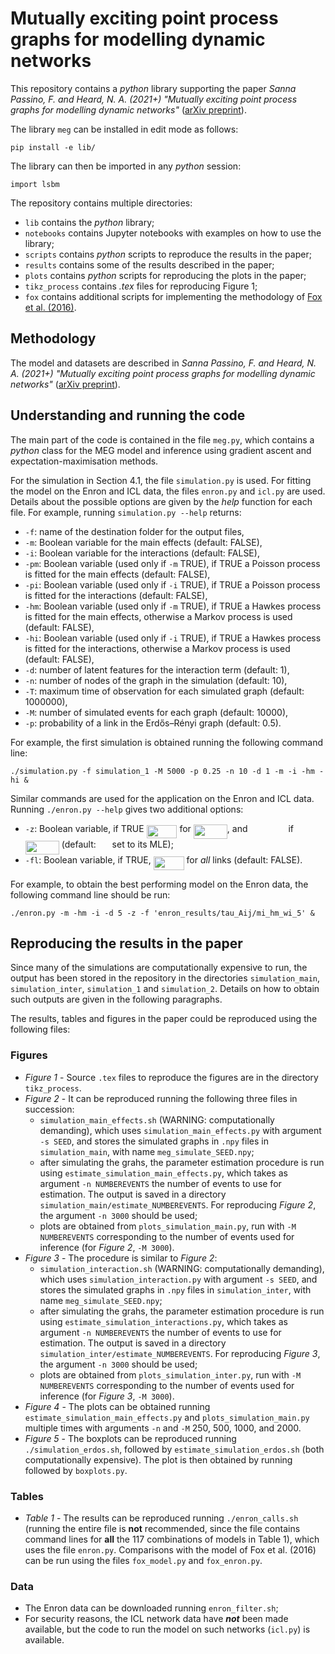 # Mutually exciting point process graphs for modelling dynamic networks

This repository contains a _python_ library supporting the paper *Sanna Passino, F. and Heard, N. A. (2021+) "Mutually exciting point process graphs for modelling dynamic networks"* ([arXiv preprint](https://arxiv.org/abs/2102.06527)). 

The library `meg` can be installed in edit mode as follows:
```
pip install -e lib/
```
The library can then be imported in any _python_ session:
```python3
import lsbm
```

The repository contains multiple directories:
* `lib` contains the _python_ library;
* `notebooks` contains Jupyter notebooks with examples on how to use the library;
* `scripts` contains _python_ scripts to reproduce the results in the paper;
* `results` contains some of the results described in the paper;
* `plots` contains _python_ scripts for reproducing the plots in the paper;
* `tikz_process` contains _.tex_ files for reproducing Figure 1; 
* `fox` contains additional scripts for implementing the methodology of [Fox et al. (2016)](https://doi.org/10.1080/01621459.2015.1135802).

## Methodology

The model and datasets are described in *Sanna Passino, F. and Heard, N. A. (2021+) "Mutually exciting point process graphs for modelling dynamic networks"* ([arXiv preprint](https://arxiv.org/abs/2102.06527)). 

## Understanding and running the code

The main part of the code is contained in the file `meg.py`, which contains a *python* class for the MEG model and inference using gradient ascent and expectation-maximisation methods. 

For the simulation in Section 4.1, the file `simulation.py` is used. For fitting the model on the Enron and ICL data, the files `enron.py` and `icl.py` are used. Details about the possible options are given by the *help* function for each file. For example, running `simulation.py --help` returns: 

* `-f`: name of the destination folder for the output files,
* `-m`: Boolean variable for the main effects (default: FALSE),
* `-i`: Boolean variable for the interactions (default: FALSE),
* `-pm`: Boolean variable (used only if `-m` TRUE), if TRUE a Poisson process is fitted for the main effects (default: FALSE),
* `-pi`: Boolean variable (used only if `-i` TRUE), if TRUE a Poisson process is fitted for the interactions (default: FALSE),
* `-hm`: Boolean variable (used only if `-m` TRUE), if TRUE a Hawkes process is fitted for the main effects, otherwise a Markov process is used (default: FALSE),
* `-hi`: Boolean variable (used only if `-i` TRUE), if TRUE a Hawkes process is fitted for the interactions, otherwise a Markov process is used (default: FALSE),
* `-d`: number of latent features for the interaction term (default: 1),
* `-n`: number of nodes of the graph in the simulation (default: 10),
* `-T`: maximum time of observation for each simulated graph (default: 1000000),
* `-M`: number of simulated events for each graph (default: 10000),
* `-p`: probability of a link in the Erdős–Rényi graph (default: 0.5).

For example, the first simulation is obtained running the following command line:
```
./simulation.py -f simulation_1 -M 5000 -p 0.25 -n 10 -d 1 -m -i -hm -hi & 
```

Similar commands are used for the application on the Enron and ICL data. Running `./enron.py --help` gives two additional options:
* `-z`: Boolean variable, if TRUE <img src="svgs/672501aed245701fd96942cbb527a4f8.svg?invert_in_darkmode" align=middle width=48.90022829999999pt height=21.18721440000001pt/> for <img src="svgs/8947e2418bd54e1b12cad3cc94a795ca.svg?invert_in_darkmode" align=middle width=54.04292024999998pt height=22.465723500000017pt/>, and <img src="svgs/a02256ce6cb9e11c763f64297b938d88.svg?invert_in_darkmode" align=middle width=57.11942114999999pt height=14.15524440000002pt/> if <img src="svgs/22d019d180d7ea88f10cc25bd0e969e8.svg?invert_in_darkmode" align=middle width=54.04292024999998pt height=22.465723500000017pt/> (default: <img src="svgs/d4665663c67bdba16383ab9f10e52bb1.svg?invert_in_darkmode" align=middle width=17.94151424999999pt height=14.15524440000002pt/> set to its MLE);
* `-fl`: Boolean variable, if TRUE, <img src="svgs/672501aed245701fd96942cbb527a4f8.svg?invert_in_darkmode" align=middle width=48.90022829999999pt height=21.18721440000001pt/> for *all* links (default: FALSE).

For example, to obtain the best performing model on the Enron data, the following command line should be run:
```
./enron.py -m -hm -i -d 5 -z -f 'enron_results/tau_Aij/mi_hm_wi_5' &
```

## Reproducing the results in the paper

Since many of the simulations are computationally expensive to run, the output has been stored in the repository in the directories `simulation_main`, `simulation_inter`, `simulation_1` and `simulation_2`. Details on how to obtain such outputs are given in the following paragraphs.

The results, tables and figures in the paper could be reproduced using the following files:

### Figures

* *Figure 1* - Source `.tex` files to reproduce the figures are in the directory `tikz_process`.
* *Figure 2* - It can be reproduced running the following three files in succession:
    - `simulation_main_effects.sh` (WARNING: computationally demanding), which uses `simulation_main_effects.py` with argument `-s SEED`, and stores the simulated graphs in `.npy` files in `simulation_main`, with name `meg_simulate_SEED.npy`;
    - after simulating the grahs, the parameter estimation procedure is run using `estimate_simulation_main_effects.py`, which takes as argument `-n NUMBEREVENTS` the number of events to use for estimation. The output is saved in a directory `simulation_main/estimate_NUMBEREVENTS`. For reproducing *Figure 2*, the argument `-n 3000` should be used;
    - plots are obtained from `plots_simulation_main.py`, run with `-M NUMBEREVENTS` corresponding to the number of events used for inference (for *Figure 2*, `-M 3000`). 
* *Figure 3* - The procedure is similar to *Figure 2*: 
	- `simulation_interaction.sh` (WARNING: computationally demanding), which uses `simulation_interaction.py` with argument `-s SEED`, and stores the simulated graphs in `.npy` files in `simulation_inter`, with name `meg_simulate_SEED.npy`;
	- after simulating the grahs, the parameter estimation procedure is run using `estimate_simulation_interactions.py`, which takes as argument `-n NUMBEREVENTS` the number of events to use for estimation. The output is saved in a directory `simulation_inter/estimate_NUMBEREVENTS`. For reproducing *Figure 3*, the argument `-n 3000` should be used;
	- plots are obtained from `plots_simulation_inter.py`, run with `-M NUMBEREVENTS` corresponding to the number of events used for inference (for *Figure 3*, `-M 3000`).
* *Figure 4* - The plots can be obtained running `estimate_simulation_main_effects.py` and `plots_simulation_main.py` multiple times with arguments `-n` and `-M` 250, 500, 	1000, and 2000.
* *Figure 5* - The boxplots can be reproduced running `./simulation_erdos.sh`, followed by `estimate_simulation_erdos.sh` (both computationally expensive). The plot is then obtained by running followed by `boxplots.py`.
 
### Tables 
* *Table 1* - The results can be reproduced running `./enron_calls.sh` (running the entire file is **not** recommended, since the file contains command lines for **all** the 117 combinations of models in Table 1), which uses the file `enron.py`. Comparisons with the model of Fox et al. (2016) can be run using the files `fox_model.py` and `fox_enron.py`.

### Data
* The Enron data can be downloaded running `enron_filter.sh`;
* For security reasons, the ICL network data have **_not_** been made available, but the code to run the model on such networks (`icl.py`) is available.
